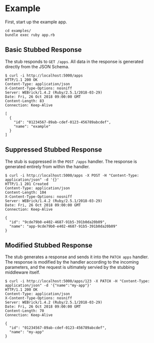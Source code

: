 # Example

First, start up the example app.

```
cd examples/
bundle exec ruby app.rb
```

## Basic Stubbed Response

The stub responds to `GET /apps`. All data in the response is generated directly from the JSON Schema.

```
$ curl -i http://localhost:5000/apps
HTTP/1.1 200 OK
Content-Type: application/json
X-Content-Type-Options: nosniff
Server: WEBrick/1.4.2 (Ruby/2.5.1/2018-03-29)
Date: Fri, 26 Oct 2018 09:00:00 GMT
Content-Length: 83
Connection: Keep-Alive

[
  {
    "id": "01234567-89ab-cdef-0123-456789abcdef",
    "name": "example"
  }
]
```

## Suppressed Stubbed Response

The stub is suppressed in the `POST /apps` handler. The response is generated entirely from within the handler.

```
$ curl -i http://localhost:5000/apps -X POST -H "Content-Type: application/json" -d '{}'
HTTP/1.1 201 Created
Content-Type: application/json
Content-Length: 104
X-Content-Type-Options: nosniff
Server: WEBrick/1.4.2 (Ruby/2.5.1/2018-03-29)
Date: Fri, 26 Oct 2018 09:00:00 GMT
Connection: Keep-Alive

{
  "id": "9cde79b0-e402-4687-91b5-391b0da20b09",
  "name": "app-9cde79b0-e402-4687-91b5-391b0da20b09"
}
```

## Modified Stubbed Response

The stub generates a response and sends it into the `PATCH apps` handler. The response is modified by the handler according to the incoming parameters, and the request is ultimately servied by the stubbing middleware itself.

```
$ curl -i http://localhost:5000/apps/123 -X PATCH -H "Content-Type: application/json" -d '{"name":"my-app"}'
HTTP/1.1 200 OK
Content-Type: application/json
X-Content-Type-Options: nosniff
Server: WEBrick/1.4.2 (Ruby/2.5.1/2018-03-29)
Date: Fri, 26 Oct 2018 09:00:00 GMT
Content-Length: 70
Connection: Keep-Alive

{
  "id": "01234567-89ab-cdef-0123-456789abcdef",
  "name": "my-app"
}
```
